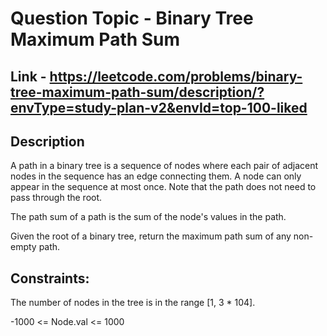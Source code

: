 # Question Topic - Binary Tree Maximum Path Sum

## Link - https://leetcode.com/problems/binary-tree-maximum-path-sum/description/?envType=study-plan-v2&envId=top-100-liked


## Description
A path in a binary tree is a sequence of nodes where each pair of adjacent nodes in the sequence has an edge connecting them. A node can only appear in the sequence at most once. Note that the path does not need to pass through the root.

The path sum of a path is the sum of the node's values in the path.

Given the root of a binary tree, return the maximum path sum of any non-empty path.


## Constraints:

The number of nodes in the tree is in the range [1, 3 * 104].

-1000 <= Node.val <= 1000

